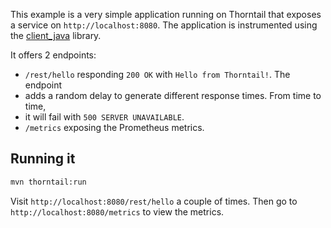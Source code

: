 This example is a very simple application running on Thorntail that exposes a service on `http://localhost:8080`. The application is instrumented using the [client_java](https://github.com/prometheus/client_java) library.

It offers 2 endpoints:

* `/rest/hello` responding `200 OK` with `Hello from Thorntail!`. The endpoint
* adds a random delay to generate different response times. From time to time,
* it will fail with `500 SERVER UNAVAILABLE`.
* `/metrics` exposing the Prometheus metrics.

## Running it

```bash
mvn thorntail:run
```

Visit `http://localhost:8080/rest/hello` a couple of times. Then go to `http://localhost:8080/metrics` to view the metrics.

